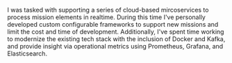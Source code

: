 I was tasked with supporting a series of cloud-based mircoservices to process mission elements in realtime. During this time I've personally developed custom configurable frameworks to support new missions and limit the cost and time of development.
Additionally, I've spent time working to modernize the existing tech stack with the inclusion of Docker and Kafka, and provide insight via operational metrics using Prometheus, Grafana, and Elasticsearch.
